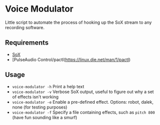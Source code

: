 # Voice Modulator

Little script to automate the process of hooking up the SoX stream to any recording software.

## Requirements

* [SoX](http://sox.sourceforge.net/)
* [PulseAudio Control/pactl(https://linux.die.net/man/1/pactl)

## Usage

* `voice-modulator -h`
  Print a help text
* `voice-modulator -v`
  Verbose SoX output, useful to figure out why a set of effects isn't working
* `voice-modulator -e`
  Enable a pre-defined effect. Options: robot, dalek, none (for testing purposes)
* `voice-modulator -f`
  Specify a file containing effects, such as `pitch 800` (have fun sounding like a smurf)

